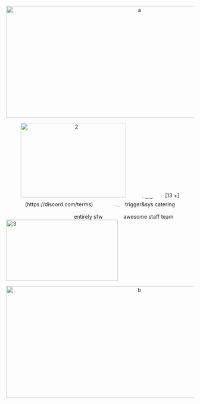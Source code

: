<p align="center">
<img width="700" height="300" alt="a" src="https://github.com/user-attachments/assets/855b0b85-4252-4899-b798-665cc54379a8" />
</p>

<p align="center">
<img width="283" height="200" alt="2" src="https://github.com/user-attachments/assets/4e9020a1-61fc-41d0-869d-1cd077608fe9" />   𓈒 ‿‿   [13 +](https://discord.com/terms)    𓂃 trigger&sys catering
  
             entirely sfw    awesome staff team   <img width="300" height="164" alt="3" src="https://github.com/user-attachments/assets/e3acef62-f85f-4b16-8f94-ce20d21138ff" />
</p>


<p align="center">
<img width="700" height="300" alt="b" src="https://github.com/user-attachments/assets/79999ed1-d602-422e-b7a7-bcd834da8aa8" />
</p>
